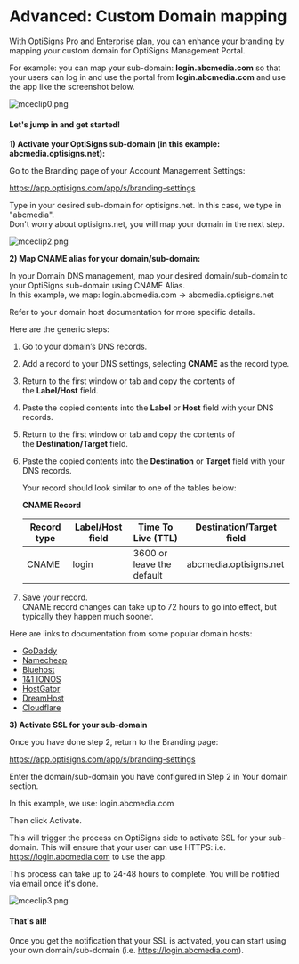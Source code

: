 # Advanced: Custom Domain mapping

With OptiSigns Pro and Enterprise plan, you can enhance your branding by mapping your custom domain for OptiSigns Management Portal.

For example: you can map your sub-domain: **login.abcmedia.com** so that your users can log in and use the portal from **login.abcmedia.com** and use the app like the screenshot below.

![mceclip0.png](https://support.optisigns.com/hc/article_attachments/1500000517302)

#### **Let's jump in and get started!**

**1) Activate your OptiSigns sub-domain (in this example: abcmedia.optisigns.net):**

Go to the Branding page of your Account Management Settings:

<https://app.optisigns.com/app/s/branding-settings>

Type in your desired sub-domain for optisigns.net. In this case, we type in "abcmedia".  
Don't worry about optisigns.net, you will map your domain in the next step.

![mceclip2.png](https://support.optisigns.com/hc/article_attachments/360099399934)

**2) Map CNAME alias for your domain/sub-domain:**

In your Domain DNS management, map your desired domain/sub-domain to your OptiSigns sub-domain using CNAME Alias.  
In this example, we map: login.abcmedia.com -> abcmedia.optisigns.net

Refer to your domain host documentation for more specific details.

Here are the generic steps:

1. Go to your domain’s DNS records.
2. Add a record to your DNS settings, selecting **CNAME** as the record type.
3. Return to the first window or tab and copy the contents of the **Label/Host** field.
4. Paste the copied contents into the **Label** or **Host** field with your DNS records.
5. Return to the first window or tab and copy the contents of the **Destination/Target** field.
6. Paste the copied contents into the **Destination** or **Target** field with your DNS records.

   Your record should look similar to one of the tables below:

   **CNAME Record**

   | Record type | Label/Host field | Time To Live (TTL) | Destination/Target field |
   | --- | --- | --- | --- |
   | CNAME | login | 3600 or leave the default | abcmedia.optisigns.net |
7. Save your record.  
   CNAME record changes can take up to 72 hours to go into effect, but typically they happen much sooner.

Here are links to documentation from some popular domain hosts:

* [GoDaddy](https://www.godaddy.com/help/add-a-cname-record-19236)
* [Namecheap](https://www.namecheap.com/support/knowledgebase/article.aspx/9646/2237/how-to-create-a-cname-record-for-your-domain/)
* [Bluehost](https://my.bluehost.com/hosting/help/resource/714)
* [1&1 IONOS](https://www.ionos.com/help/domains/configuring-cname-records-for-subdomains/configuring-a-cname-record-for-a-subdomain/)
* [HostGator](https://www.hostgator.com/help/article/how-to-change-dns-zones-mx-cname-and-a-records)
* [DreamHost](https://help.dreamhost.com/hc/en-us/articles/215414867-How-do-I-add-custom-DNS-records-)
* [Cloudflare](https://support.cloudflare.com/hc/en-us/articles/360020615111-Configuring-a-CNAME-setup)

**3) Activate SSL for your sub-domain**

Once you have done step 2, return to the Branding page:

<https://app.optisigns.com/app/s/branding-settings>

Enter the domain/sub-domain you have configured in Step 2 in Your domain section.

In this example, we use: login.abcmedia.com

Then click Activate.

This will trigger the process on OptiSigns side to activate SSL for your sub-domain. This will ensure that your user can use HTTPS: i.e. <https://login.abcmedia.com> to use the app.

This process can take up to 24-48 hours to complete. You will be notified via email once it's done.

![mceclip3.png](https://support.optisigns.com/hc/article_attachments/360101613533)

#### **That's all!**

Once you get the notification that your SSL is activated, you can start using your own domain/sub-domain (i.e. <https://login.abcmedia.com>).